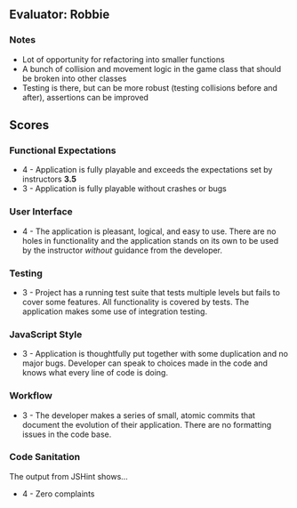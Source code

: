 ## Evaluator: Robbie

### Notes
* Lot of opportunity for refactoring into smaller functions
* A bunch of collision and movement logic in the game class that should be broken into other classes
* Testing is there, but can be more robust (testing collisions before and after), assertions can be improved

## Scores

### Functional Expectations

* 4 - Application is fully playable and exceeds the expectations set by instructors
**3.5**
* 3 - Application is fully playable without crashes or bugs

### User Interface

* 4 - The application is pleasant, logical, and easy to use. There are no holes in functionality and the application stands on its own to be used by the instructor _without_ guidance from the developer.

### Testing

* 3 - Project has a running test suite that tests multiple levels but fails to cover some features. All functionality is covered by tests. The application makes some use of integration testing.

### JavaScript Style

* 3 - Application is thoughtfully put together with some duplication and no major bugs. Developer can speak to choices made in the code and knows what every line of code is doing.

### Workflow

* 3 - The developer makes a series of small, atomic commits that document the evolution of their application. There are no formatting issues in the code base.

### Code Sanitation

The output from JSHint shows…

* 4 - Zero complaints
